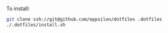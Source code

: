 To install:

```sh
git clone ssh://git@github.com/eppsilon/dotfiles .dotfiles
./.dotfiles/install.sh
```
